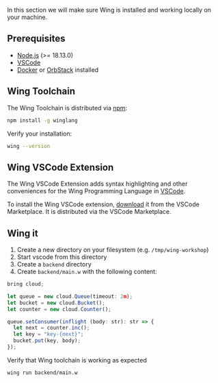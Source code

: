 In this section we will make sure Wing is installed and working locally on your 
machine.

## Prerequisites

* [Node.js](https://nodejs.org/en/) (>= 18.13.0)
* [VSCode](https://code.visualstudio.com/download)
* [Docker](https://www.docker.com/) or [OrbStack](https://orbstack.dev/) installed

## Wing Toolchain

The Wing Toolchain is distributed via [npm](https://www.npmjs.com/):

```sh
npm install -g winglang
```

Verify your installation:

```sh
wing --version
```

## Wing VSCode Extension

The Wing VSCode Extension adds syntax highlighting and other conveniences for the Wing Programming Language in [VSCode].

To install the Wing VSCode extension, [download](https://marketplace.visualstudio.com/items?itemName=Monada.vscode-wing) it from the VSCode Marketplace. It is distributed via the VSCode Marketplace.

[VSCode]: https://code.visualstudio.com/

## Wing it

1. Create a new directory on your filesystem (e.g. `/tmp/wing-workshop`)
2. Start vscode from this directory
3. Create a `backend` directory
4. Create `backend/main.w` with the following content:
```ts
bring cloud;

let queue = new cloud.Queue(timeout: 2m);
let bucket = new cloud.Bucket();
let counter = new cloud.Counter();

queue.setConsumer(inflight (body: str): str => {
  let next = counter.inc();
  let key = "key-{next}";
  bucket.put(key, body);
});
```

Verify that Wing toolchain is working as expected
  ```sh
  wing run backend/main.w
  ```

